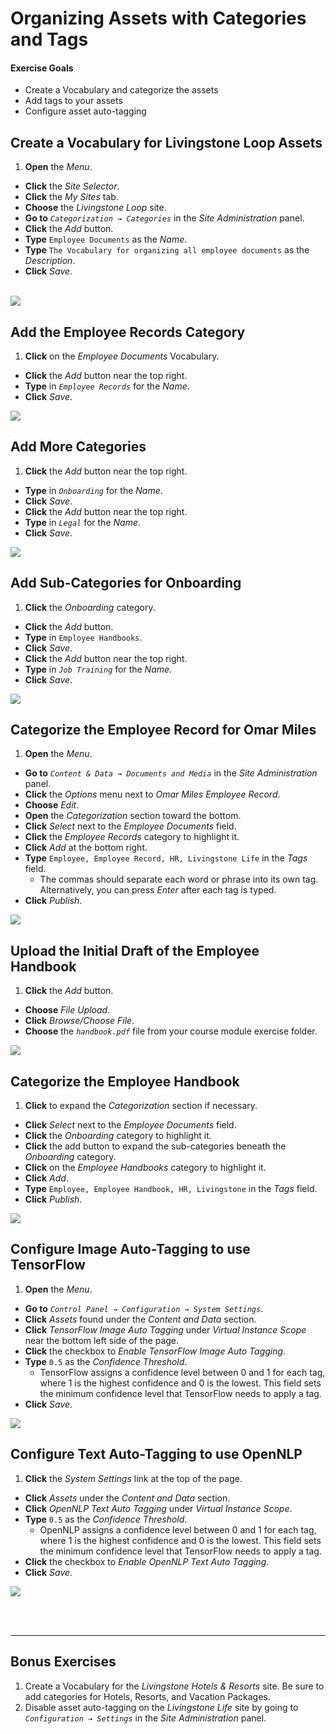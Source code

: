 # Organizing Assets with Categories and Tags

<div class="ahead">
<h4>Exercise Goals</h4>
<ul>
    <li>Create a Vocabulary and categorize the assets</li>
    <li>Add tags to your assets</li>
    <li>Configure asset auto-tagging</li>
</ul>
</div>

## Create a Vocabulary for Livingstone Loop Assets

1. **Open** the _Menu_.
* **Click** the _Site Selector_.
* **Click** the _My Sites_ tab.
* **Choose** the _Livingstone Loop_ site.  
* **Go to** _`Categorization → Categories`_ in the _Site Administration_ panel.
* **Click** the _Add_ button.
* **Type** `Employee Documents` as the _Name_.
* **Type** `The Vocabulary for organizing all employee documents` as the _Description_.
* **Click** _Save_.

<br />

<img src="../images/employee-documents-vocab.png" style="max-height:100%">

<br />

## Add the Employee Records Category

1. **Click** on the _Employee Documents_ Vocabulary.
* **Click** the _Add_ button near the top right.
* **Type** in _`Employee Records`_ for the _Name_.
* **Click** _Save_.

<img src="../images/new-category.png" style="max-height:22%">

## Add More Categories

1. **Click** the _Add_ button near the top right.
* **Type** in _`Onboarding`_ for the _Name_.
* **Click** _Save_.
* **Click** the _Add_ button near the top right.
* **Type** in _`Legal`_ for the _Name_.
* **Click** _Save_.

<img src="../images/more-categories.png" style="max-height:18%">

## Add Sub-Categories for Onboarding

1. **Click** the _Onboarding_ category.
* **Click** the _Add_ button.
* **Type** in `Employee Handbooks`.
* **Click** _Save_.
* **Click** the _Add_ button near the top right.
* **Type** in _`Job Training`_ for the _Name_.
* **Click** _Save_.

<img src="../images/sub-categories.png" style="max-height:20%">

## Categorize the Employee Record for Omar Miles

1. **Open** the _Menu_.
* **Go to** _`Content & Data → Documents and Media`_ in the _Site Administration_ panel.
* **Click** the _Options_ menu next to _Omar Miles Employee Record_.
* **Choose** _Edit_.
* **Open** the _Categorization_ section toward the bottom.
* **Click** _Select_ next to the _Employee Documents_ field.
* **Click** the _Employee Records_ category to highlight it.
* **Click** _Add_ at the bottom right.
* **Type** `Employee, Employee Record, HR, Livingstone Life` in the _Tags_ field.
	- The commas should separate each word or phrase into its own tag. Alternatively, you can press _Enter_ after each tag is typed.
* **Click** _Publish_.

<img src="../images/omar-categorized.png" style="max-height:15%">

## Upload the Initial Draft of the Employee Handbook

1. **Click** the _Add_ button.
* **Choose** _File Upload_.
* **Click** _Browse/Choose File_.
* **Choose** the _`handbook.pdf`_ file from your course module exercise folder.

<img src="../images/employee-handbook.png" style="max-height:23%">

## Categorize the Employee Handbook

1. **Click** to expand the _Categorization_ section if necessary.
* **Click** _Select_ next to the _Employee Documents_ field.
* **Click** the _Onboarding_ category to highlight it.
* **Click** the add button to expand the sub-categories beneath the _Onboarding_ category.
* **Click** on the _Employee Handbooks_ category to highlight it.
* **Click** _Add_.
* **Type** `Employee, Employee Handbook, HR, Livingstone` in the _Tags_ field.
* **Click** _Publish_.

<img src="../images/handbook-categorized.png" style="max-height:15%">

## Configure Image Auto-Tagging to use TensorFlow

1. **Open** the _Menu_.
* **Go to** _`Control Panel → Configuration → System Settings`_.
* **Click** _Assets_ found under the _Content and Data_ section.
* **Click** _TensorFlow Image Auto Tagging_ under _Virtual Instance Scope_ near the bottom left side of the page.
* **Click** the checkbox to _Enable TensorFlow Image Auto Tagging_.
* **Type** `0.5` as the _Confidence Threshold_.
	- TensorFlow assigns a confidence level between 0 and 1 for each tag, where 1 is the highest confidence and 0 is the lowest. This field sets the minimum confidence level that TensorFlow needs to apply a tag.
* **Click** _Save_.

<img src="../images/image-auto-tagging-enabled.png" style="max-height:100%">

## Configure Text Auto-Tagging to use OpenNLP

1. **Click** the _System Settings_ link at the top of the page.
* **Click** _Assets_ under the _Content and Data_ section.
* **Click** _OpenNLP Text Auto Tagging_ under _Virtual Instance Scope_.
* **Type** `0.5` as the _Confidence Threshold_.
	- OpenNLP assigns a confidence level between 0 and 1 for each tag, where 1 is the highest confidence and 0 is the lowest. This field sets the minimum confidence level that TensorFlow needs to apply a tag.
* **Click** the checkbox to _Enable OpenNLP Text Auto Tagging_.
* **Click** _Save_.

<img src="../images/text-auto-tagging-enabled.png" style="max-height:30%">

<br /><br />

---

## Bonus Exercises

1. Create a Vocabulary for the _Livingstone Hotels & Resorts_ site. Be sure to add categories for Hotels, Resorts, and Vacation Packages.
2. Disable asset auto-tagging on the _Livingstone Life_ site by going to _`Configuration → Settings`_ in the _Site Administration_ panel.
